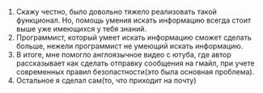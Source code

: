1. Скажу честно, было довольно тяжело реализовать такой функционал. Но, помощь умения искать информацию всегда стоит выше уже имеющихся у тебя знаний. 
2. Программист, который умеет искать информацию сможет сделать больше, нежели программист не умеющий искать информацию.
3. В итоге, мне помогло англоязычное видео с ютуба, где автор рассказывает как сделать отправку сообщения на гмайл, при учете современных правил безопастности(это была основная проблема).
4. Остальное я сделал сам(то, что приходит на почту)

